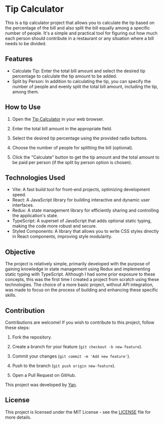 # Tip Calculator

This is a tip calculator project that allows you to calculate the tip based on the percentage of the bill and also split the bill equally among a specific number of people. It's a simple and practical tool for figuring out how much each person should contribute in a restaurant or any situation where a bill needs to be divided.

## Features

- Calculate Tip: Enter the total bill amount and select the desired tip percentage to calculate the tip amount to be added.
- Split by Person: In addition to calculating the tip, you can specify the number of people and evenly split the total bill amount, including the tip, among them.

## How to Use

1. Open the [Tip Calculator](https://tipcalculator-iota.vercel.app/) in your web browser.

2. Enter the total bill amount in the appropriate field.

3. Select the desired tip percentage using the provided radio buttons.

4. Choose the number of people for splitting the bill (optional).

5. Click the "Calculate" button to get the tip amount and the total amount to be paid per person (if the split by person option is chosen).

## Technologies Used

- Vite: A fast build tool for front-end projects, optimizing development speed.
- React: A JavaScript library for building interactive and dynamic user interfaces.
- Redux: A state management library for efficiently sharing and controlling the application's state.
- TypeScript: A superset of JavaScript that adds optional static typing, making the code more robust and secure.
- Styled Components: A library that allows you to write CSS styles directly in React components, improving style modularity.

## Objective

The project is relatively simple, primarily developed with the purpose of gaining knowledge in state management using Redux and implementing static typing with TypeScript. Although I had some prior exposure to these concepts, this was the first time I created a project from scratch using these technologies. The choice of a more basic project, without API integration, was made to focus on the process of building and enhancing these specific skills.

## Contribution

Contributions are welcome! If you wish to contribute to this project, follow these steps:

1. Fork the repository.

2. Create a branch for your feature (`git checkout -b new-feature`).

3. Commit your changes (`git commit -m 'Add new feature'`).

4. Push to the branch (`git push origin new-feature`).

5. Open a Pull Request on GitHub.

This project was developed by [Yan](https://github.com/Yan-pi).

## License

This project is licensed under the MIT License - see the [LICENSE](LICENSE) file for more details.
